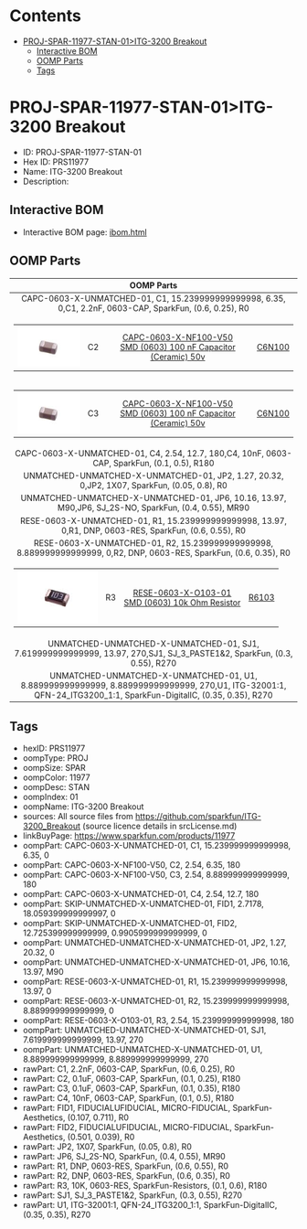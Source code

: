 



Contents
========

* [PROJ-SPAR-11977-STAN-01>ITG-3200 Breakout](#proj-spar-11977-stan-01itg-3200-breakout)
	* [Interactive BOM](#interactive-bom)
	* [OOMP Parts](#oomp-parts)
	* [Tags](#tags)

# PROJ-SPAR-11977-STAN-01>ITG-3200 Breakout

- ID: PROJ-SPAR-11977-STAN-01
- Hex ID: PRS11977
- Name: ITG-3200 Breakout
- Description: 

## Interactive BOM

- Interactive BOM page: [ibom.html](kicad/bom/ibom.html)

## OOMP Parts
  

|OOMP Parts|
| :---: |
|CAPC-0603-X-UNMATCHED-01, C1, 15.239999999999998, 6.35, 0,C1, 2.2nF, 0603-CAP, SparkFun, (0.6, 0.25), R0|
|<table><tr><td>![CAPC-0603-X-NF100-V50](https://raw.githubusercontent.com/oomlout/oomlout_OOMP_parts/main/CAPC-0603-X-NF100-V50/image_140.jpg)</td><td> C2</td><td>[CAPC-0603-X-NF100-V50<br>SMD (0603) 100 nF Capacitor (Ceramic) 50v](https://github.com/oomlout/oomlout_OOMP_parts/tree/main/CAPC-0603-X-NF100-V50/)</td><td>[C6N100](https://github.com/oomlout/oomlout_OOMP_parts/tree/main/CAPC-0603-X-NF100-V50/)</td></tr></table>|
|<table><tr><td>![CAPC-0603-X-NF100-V50](https://raw.githubusercontent.com/oomlout/oomlout_OOMP_parts/main/CAPC-0603-X-NF100-V50/image_140.jpg)</td><td> C3</td><td>[CAPC-0603-X-NF100-V50<br>SMD (0603) 100 nF Capacitor (Ceramic) 50v](https://github.com/oomlout/oomlout_OOMP_parts/tree/main/CAPC-0603-X-NF100-V50/)</td><td>[C6N100](https://github.com/oomlout/oomlout_OOMP_parts/tree/main/CAPC-0603-X-NF100-V50/)</td></tr></table>|
|CAPC-0603-X-UNMATCHED-01, C4, 2.54, 12.7, 180,C4, 10nF, 0603-CAP, SparkFun, (0.1, 0.5), R180|
|UNMATCHED-UNMATCHED-X-UNMATCHED-01, JP2, 1.27, 20.32, 0,JP2, 1X07, SparkFun, (0.05, 0.8), R0|
|UNMATCHED-UNMATCHED-X-UNMATCHED-01, JP6, 10.16, 13.97, M90,JP6, SJ_2S-NO, SparkFun, (0.4, 0.55), MR90|
|RESE-0603-X-UNMATCHED-01, R1, 15.239999999999998, 13.97, 0,R1, DNP, 0603-RES, SparkFun, (0.6, 0.55), R0|
|RESE-0603-X-UNMATCHED-01, R2, 15.239999999999998, 8.889999999999999, 0,R2, DNP, 0603-RES, SparkFun, (0.6, 0.35), R0|
|<table><tr><td>![RESE-0603-X-O103-01](https://raw.githubusercontent.com/oomlout/oomlout_OOMP_parts/main/RESE-0603-X-O103-01/image_140.jpg)</td><td> R3</td><td>[RESE-0603-X-O103-01<br>SMD (0603) 10k Ohm Resistor](https://github.com/oomlout/oomlout_OOMP_parts/tree/main/RESE-0603-X-O103-01/)</td><td>[R6103](https://github.com/oomlout/oomlout_OOMP_parts/tree/main/RESE-0603-X-O103-01/)</td></tr></table>|
|UNMATCHED-UNMATCHED-X-UNMATCHED-01, SJ1, 7.619999999999999, 13.97, 270,SJ1, SJ_3_PASTE1&2, SparkFun, (0.3, 0.55), R270|
|UNMATCHED-UNMATCHED-X-UNMATCHED-01, U1, 8.889999999999999, 8.889999999999999, 270,U1, ITG-32001:1, QFN-24_ITG3200_1:1, SparkFun-DigitalIC, (0.35, 0.35), R270|

## Tags

- hexID: PRS11977
- oompType: PROJ
- oompSize: SPAR
- oompColor: 11977
- oompDesc: STAN
- oompIndex: 01
- oompName: ITG-3200 Breakout
- sources: All source files from https://github.com/sparkfun/ITG-3200_Breakout (source licence details in srcLicense.md)
- linkBuyPage: https://www.sparkfun.com/products/11977
- oompPart: CAPC-0603-X-UNMATCHED-01, C1, 15.239999999999998, 6.35, 0
- oompPart: CAPC-0603-X-NF100-V50, C2, 2.54, 6.35, 180
- oompPart: CAPC-0603-X-NF100-V50, C3, 2.54, 8.889999999999999, 180
- oompPart: CAPC-0603-X-UNMATCHED-01, C4, 2.54, 12.7, 180
- oompPart: SKIP-UNMATCHED-X-UNMATCHED-01, FID1, 2.7178, 18.059399999999997, 0
- oompPart: SKIP-UNMATCHED-X-UNMATCHED-01, FID2, 12.725399999999999, 0.9905999999999999, 0
- oompPart: UNMATCHED-UNMATCHED-X-UNMATCHED-01, JP2, 1.27, 20.32, 0
- oompPart: UNMATCHED-UNMATCHED-X-UNMATCHED-01, JP6, 10.16, 13.97, M90
- oompPart: RESE-0603-X-UNMATCHED-01, R1, 15.239999999999998, 13.97, 0
- oompPart: RESE-0603-X-UNMATCHED-01, R2, 15.239999999999998, 8.889999999999999, 0
- oompPart: RESE-0603-X-O103-01, R3, 2.54, 15.239999999999998, 180
- oompPart: UNMATCHED-UNMATCHED-X-UNMATCHED-01, SJ1, 7.619999999999999, 13.97, 270
- oompPart: UNMATCHED-UNMATCHED-X-UNMATCHED-01, U1, 8.889999999999999, 8.889999999999999, 270
- rawPart: C1, 2.2nF, 0603-CAP, SparkFun, (0.6, 0.25), R0
- rawPart: C2, 0.1uF, 0603-CAP, SparkFun, (0.1, 0.25), R180
- rawPart: C3, 0.1uF, 0603-CAP, SparkFun, (0.1, 0.35), R180
- rawPart: C4, 10nF, 0603-CAP, SparkFun, (0.1, 0.5), R180
- rawPart: FID1, FIDUCIALUFIDUCIAL, MICRO-FIDUCIAL, SparkFun-Aesthetics, (0.107, 0.711), R0
- rawPart: FID2, FIDUCIALUFIDUCIAL, MICRO-FIDUCIAL, SparkFun-Aesthetics, (0.501, 0.039), R0
- rawPart: JP2, 1X07, SparkFun, (0.05, 0.8), R0
- rawPart: JP6, SJ_2S-NO, SparkFun, (0.4, 0.55), MR90
- rawPart: R1, DNP, 0603-RES, SparkFun, (0.6, 0.55), R0
- rawPart: R2, DNP, 0603-RES, SparkFun, (0.6, 0.35), R0
- rawPart: R3, 10K, 0603-RES, SparkFun-Resistors, (0.1, 0.6), R180
- rawPart: SJ1, SJ_3_PASTE1&2, SparkFun, (0.3, 0.55), R270
- rawPart: U1, ITG-32001:1, QFN-24_ITG3200_1:1, SparkFun-DigitalIC, (0.35, 0.35), R270
